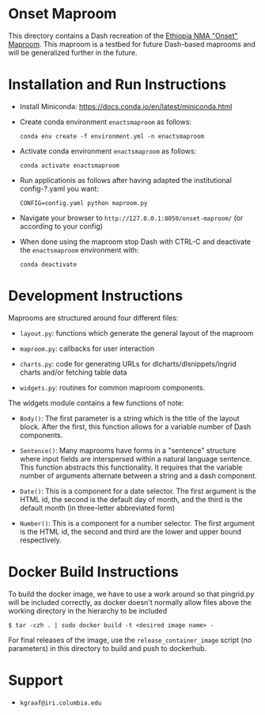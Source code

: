 # Onset Maproom

This directory contains a Dash recreation of the
[Ethiopia NMA "Onset" Maproom](http://213.55.84.78:8082/maproom/Agriculture/Historical/Onset.html).
This maproom is a testbed for future Dash-based maprooms and will be
generalized further in the future.


# Installation and Run Instructions

* Install Miniconda: https://docs.conda.io/en/latest/miniconda.html

* Create conda environment `enactsmaproom` as follows:

    `conda env create -f environment.yml -n enactsmaproom`

* Activate conda environment `enactsmaproom` as follows:

    `conda activate enactsmaproom`

* Run applicationis as follows after having adapted the institutional config-?.yaml you want:

    `CONFIG=config.yaml python maproom.py`

* Navigate your browser to `http://127.0.0.1:8050/onset-maproom/` (or according to your config)

* When done using the maproom stop Dash with CTRL-C and deactivate the `enactsmaproom` environment with:

    `conda deactivate`

# Development Instructions

Maprooms are structured around four different files:

* `layout.py`: functions which generate the general layout of the maproom

* `maproom.py`: callbacks for user interaction

* `charts.py`: code for generating URLs for dlcharts/dlsnippets/ingrid charts and/or fetching table data

* `widgets.py`: routines for common maproom components.

The widgets module contains a few functions of note:

* `Body()`: The first parameter is a string which is the title of the layout block.
   After the first, this function allows for a variable number of Dash components.

* `Sentence()`: Many maprooms have forms in a "sentence" structure where input fields are interspersed
  within a natural language sentence. This function abstracts this functionality. It requires that
  the variable number of arguments alternate between a string and a dash component.

* `Date()`: This is a component for a date selector. The first argument is the HTML id,
  the second is the default day of month, and the third is the default month (in three-letter abbreviated form)

* `Number()`: This is a component for a number selector. The first argument is the HTML id,
   the second and third are the lower and upper bound respectively.

# Docker Build Instructions

To build the docker image, we have to use a work around so that pingrid.py will be included correctly, as
docker doesn't normally allow files above the working directory in the hierarchy to be included

    $ tar -czh . | sudo docker build -t <desired image name> -

For final releases of the image, use the `release_container_image` script (no parameters) in this directory
to build and push to dockerhub.


# Support

* `kgraaf@iri.columbia.edu`
